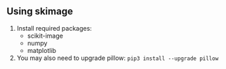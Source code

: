 <!-- ## Install Anaconda in an external directory (ref: https://www.digitalocean.com/community/tutorials/how-to-install-the-anaconda-python-distribution-on-ubuntu-22-04)
<ol>
  <li>Install anaconda: <code>curl https://repo.anaconda.com/archive/Anaconda3-2021.11-Linux-x86_64.sh --output anaconda.sh</code></li>
  <li>SHA256 Checksum: <code>sha256sum anaconda.sh</code></li>
  <li>Run the script: <code>bash anaconda.sh</code> </li>
  <li>Complete the installation and activate the env, refer to the main link to follow along.</li>
</ol>

## Install GDAL (refL https://stackoverflow.com/questions/33574902/install-gdal-using-conda)
<ol>
  <li><code>conda install -c conda-forge gdal</code></li>
</ol> -->

## Using skimage
<ol>
  <li>Install required packages: 
    <ul>
      <li>scikit-image</li>
      <li>numpy</li>
      <li>matplotlib</li>
    </ul>
  </li>
  <li>You may also need to upgrade pillow: <code>pip3 install --upgrade pillow</code></li>
</ol>